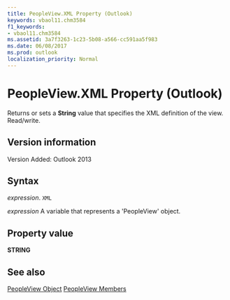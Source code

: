 ```yaml
---
title: PeopleView.XML Property (Outlook)
keywords: vbaol11.chm3584
f1_keywords:
- vbaol11.chm3584
ms.assetid: 3a7f3263-1c23-5b08-a566-cc591aa5f983
ms.date: 06/08/2017
ms.prod: outlook
localization_priority: Normal
---
```



# PeopleView.XML Property (Outlook)
Returns or sets a  **String** value that specifies the XML definition of the view. Read/write.

## Version information

Version Added: Outlook 2013 


## Syntax

_expression_. `XML`

_expression_ A variable that represents a 'PeopleView' object.


## Property value

 **STRING**


## See also


[PeopleView Object](Outlook.peopleview.md)
[PeopleView Members](./overview/Outlook.md)

